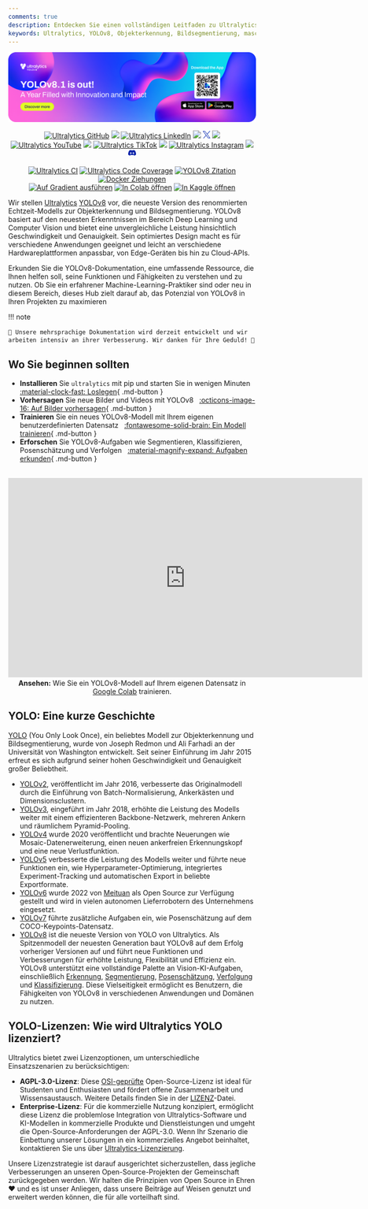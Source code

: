 ```yaml
---
comments: true
description: Entdecken Sie einen vollständigen Leitfaden zu Ultralytics YOLOv8, einem schnellen und präzisen Modell zur Objekterkennung und Bildsegmentierung. Installations-, Vorhersage-, Trainingstutorials und mehr.
keywords: Ultralytics, YOLOv8, Objekterkennung, Bildsegmentierung, maschinelles Lernen, Deep Learning, Computer Vision, YOLOv8 Installation, YOLOv8 Vorhersage, YOLOv8 Training, YOLO-Geschichte, YOLO-Lizenzen
---
```


<div align="center">
  <p>
    <a href="https://yolovision.ultralytics.com" target="_blank">
    <img width="1024" src="https://raw.githubusercontent.com/ultralytics/assets/main/yolov8/banner-yolov8.png" alt="Ultralytics YOLO Banner"></a>
  </p>
  <a href="https://github.com/ultralytics"><img src="https://github.com/ultralytics/assets/raw/main/social/logo-social-github.png" width="3%" alt="Ultralytics GitHub"></a>
  <img src="https://github.com/ultralytics/assets/raw/main/social/logo-transparent.png" width="3%">
  <a href="https://www.linkedin.com/company/ultralytics/"><img src="https://github.com/ultralytics/assets/raw/main/social/logo-social-linkedin.png" width="3%" alt="Ultralytics LinkedIn"></a>
  <img src="https://github.com/ultralytics/assets/raw/main/social/logo-transparent.png" width="3%">
  <a href="https://twitter.com/ultralytics"><img src="https://github.com/ultralytics/assets/raw/main/social/logo-social-twitter.png" width="3%" alt="Ultralytics Twitter"></a>
  <img src="https://github.com/ultralytics/assets/raw/main/social/logo-transparent.png" width="3%">
  <a href="https://youtube.com/ultralytics"><img src="https://github.com/ultralytics/assets/raw/main/social/logo-social-youtube.png" width="3%" alt="Ultralytics YouTube"></a>
  <img src="https://github.com/ultralytics/assets/raw/main/social/logo-transparent.png" width="3%">
  <a href="https://www.tiktok.com/@ultralytics"><img src="https://github.com/ultralytics/assets/raw/main/social/logo-social-tiktok.png" width="3%" alt="Ultralytics TikTok"></a>
  <img src="https://github.com/ultralytics/assets/raw/main/social/logo-transparent.png" width="3%">
  <a href="https://www.instagram.com/ultralytics/"><img src="https://github.com/ultralytics/assets/raw/main/social/logo-social-instagram.png" width="3%" alt="Ultralytics Instagram"></a>
  <img src="https://github.com/ultralytics/assets/raw/main/social/logo-transparent.png" width="3%">
  <a href="https://ultralytics.com/discord"><img src="https://github.com/ultralytics/assets/raw/main/social/logo-social-discord.png" width="3%" alt="Ultralytics Discord"></a>
  <br>
  <br>
  <a href="https://github.com/ultralytics/ultralytics/actions/workflows/ci.yaml"><img src="https://github.com/ultralytics/ultralytics/actions/workflows/ci.yaml/badge.svg" alt="Ultralytics CI"></a>
  <a href="https://codecov.io/github/ultralytics/ultralytics"><img src="https://codecov.io/github/ultralytics/ultralytics/branch/main/graph/badge.svg?token=HHW7IIVFVY" alt="Ultralytics Code Coverage"></a>
  <a href="https://zenodo.org/badge/latestdoi/264818686"><img src="https://zenodo.org/badge/264818686.svg" alt="YOLOv8 Zitation"></a>
  <a href="https://hub.docker.com/r/ultralytics/ultralytics"><img src="https://img.shields.io/docker/pulls/ultralytics/ultralytics?logo=docker" alt="Docker Ziehungen"></a>
  <br>
  <a href="https://console.paperspace.com/github/ultralytics/ultralytics"><img src="https://assets.paperspace.io/img/gradient-badge.svg" alt="Auf Gradient ausführen"/></a>
  <a href="https://colab.research.google.com/github/ultralytics/ultralytics/blob/main/examples/tutorial.ipynb"><img src="https://colab.research.google.com/assets/colab-badge.svg" alt="In Colab öffnen"></a>
  <a href="https://www.kaggle.com/ultralytics/yolov8"><img src="https://kaggle.com/static/images/open-in-kaggle.svg" alt="In Kaggle öffnen"></a>
</div>

Wir stellen [Ultralytics](https://ultralytics.com) [YOLOv8](https://github.com/ultralytics/ultralytics) vor, die neueste Version des renommierten Echtzeit-Modells zur Objekterkennung und Bildsegmentierung. YOLOv8 basiert auf den neuesten Erkenntnissen im Bereich Deep Learning und Computer Vision und bietet eine unvergleichliche Leistung hinsichtlich Geschwindigkeit und Genauigkeit. Sein optimiertes Design macht es für verschiedene Anwendungen geeignet und leicht an verschiedene Hardwareplattformen anpassbar, von Edge-Geräten bis hin zu Cloud-APIs.

Erkunden Sie die YOLOv8-Dokumentation, eine umfassende Ressource, die Ihnen helfen soll, seine Funktionen und Fähigkeiten zu verstehen und zu nutzen. Ob Sie ein erfahrener Machine-Learning-Praktiker sind oder neu in diesem Bereich, dieses Hub zielt darauf ab, das Potenzial von YOLOv8 in Ihren Projekten zu maximieren

!!! note

    🚧 Unsere mehrsprachige Dokumentation wird derzeit entwickelt und wir arbeiten intensiv an ihrer Verbesserung. Wir danken für Ihre Geduld! 🙏

## Wo Sie beginnen sollten

- **Installieren** Sie `ultralytics` mit pip und starten Sie in wenigen Minuten &nbsp; [:material-clock-fast: Loslegen](quickstart.md){ .md-button }
- **Vorhersagen** Sie neue Bilder und Videos mit YOLOv8 &nbsp; [:octicons-image-16: Auf Bilder vorhersagen](modes/predict.md){ .md-button }
- **Trainieren** Sie ein neues YOLOv8-Modell mit Ihrem eigenen benutzerdefinierten Datensatz &nbsp; [:fontawesome-solid-brain: Ein Modell trainieren](modes/train.md){ .md-button }
- **Erforschen** Sie YOLOv8-Aufgaben wie Segmentieren, Klassifizieren, Posenschätzung und Verfolgen &nbsp; [:material-magnify-expand: Aufgaben erkunden](tasks/index.md){ .md-button }

<p align="center">
  <br>
  <iframe width="720" height="405" src="https://www.youtube.com/embed/LNwODJXcvt4?si=7n1UvGRLSd9p5wKs"
    title="YouTube-Video-Player" frameborder="0"
    allow="accelerometer; autoplay; clipboard-write; encrypted-media; gyroscope; picture-in-picture; web-share"
    allowfullscreen>
  </iframe>
  <br>
  <strong>Ansehen:</strong> Wie Sie ein YOLOv8-Modell auf Ihrem eigenen Datensatz in <a href="https://colab.research.google.com/github/ultralytics/ultralytics/blob/main/examples/tutorial.ipynb" target="_blank">Google Colab</a> trainieren.
</p>

## YOLO: Eine kurze Geschichte

[YOLO](https://arxiv.org/abs/1506.02640) (You Only Look Once), ein beliebtes Modell zur Objekterkennung und Bildsegmentierung, wurde von Joseph Redmon und Ali Farhadi an der Universität von Washington entwickelt. Seit seiner Einführung im Jahr 2015 erfreut es sich aufgrund seiner hohen Geschwindigkeit und Genauigkeit großer Beliebtheit.

- [YOLOv2](https://arxiv.org/abs/1612.08242), veröffentlicht im Jahr 2016, verbesserte das Originalmodell durch die Einführung von Batch-Normalisierung, Ankerkästen und Dimensionsclustern.
- [YOLOv3](https://pjreddie.com/media/files/papers/YOLOv3.pdf), eingeführt im Jahr 2018, erhöhte die Leistung des Modells weiter mit einem effizienteren Backbone-Netzwerk, mehreren Ankern und räumlichem Pyramid-Pooling.
- [YOLOv4](https://arxiv.org/abs/2004.10934) wurde 2020 veröffentlicht und brachte Neuerungen wie Mosaic-Datenerweiterung, einen neuen ankerfreien Erkennungskopf und eine neue Verlustfunktion.
- [YOLOv5](https://github.com/ultralytics/yolov5) verbesserte die Leistung des Modells weiter und führte neue Funktionen ein, wie Hyperparameter-Optimierung, integriertes Experiment-Tracking und automatischen Export in beliebte Exportformate.
- [YOLOv6](https://github.com/meituan/YOLOv6) wurde 2022 von [Meituan](https://about.meituan.com/) als Open Source zur Verfügung gestellt und wird in vielen autonomen Lieferrobotern des Unternehmens eingesetzt.
- [YOLOv7](https://github.com/WongKinYiu/yolov7) führte zusätzliche Aufgaben ein, wie Posenschätzung auf dem COCO-Keypoints-Datensatz.
- [YOLOv8](https://github.com/ultralytics/ultralytics) ist die neueste Version von YOLO von Ultralytics. Als Spitzenmodell der neuesten Generation baut YOLOv8 auf dem Erfolg vorheriger Versionen auf und führt neue Funktionen und Verbesserungen für erhöhte Leistung, Flexibilität und Effizienz ein. YOLOv8 unterstützt eine vollständige Palette an Vision-KI-Aufgaben, einschließlich [Erkennung](tasks/detect.md), [Segmentierung](tasks/segment.md), [Posenschätzung](tasks/pose.md), [Verfolgung](modes/track.md) und [Klassifizierung](tasks/classify.md). Diese Vielseitigkeit ermöglicht es Benutzern, die Fähigkeiten von YOLOv8 in verschiedenen Anwendungen und Domänen zu nutzen.

## YOLO-Lizenzen: Wie wird Ultralytics YOLO lizenziert?

Ultralytics bietet zwei Lizenzoptionen, um unterschiedliche Einsatzszenarien zu berücksichtigen:

- **AGPL-3.0-Lizenz**: Diese [OSI-geprüfte](https://opensource.org/licenses/) Open-Source-Lizenz ist ideal für Studenten und Enthusiasten und fördert offene Zusammenarbeit und Wissensaustausch. Weitere Details finden Sie in der [LIZENZ](https://github.com/ultralytics/ultralytics/blob/main/LICENSE)-Datei.
- **Enterprise-Lizenz**: Für die kommerzielle Nutzung konzipiert, ermöglicht diese Lizenz die problemlose Integration von Ultralytics-Software und KI-Modellen in kommerzielle Produkte und Dienstleistungen und umgeht die Open-Source-Anforderungen der AGPL-3.0. Wenn Ihr Szenario die Einbettung unserer Lösungen in ein kommerzielles Angebot beinhaltet, kontaktieren Sie uns über [Ultralytics-Lizenzierung](https://ultralytics.com/license).

Unsere Lizenzstrategie ist darauf ausgerichtet sicherzustellen, dass jegliche Verbesserungen an unseren Open-Source-Projekten der Gemeinschaft zurückgegeben werden. Wir halten die Prinzipien von Open Source in Ehren ❤️ und es ist unser Anliegen, dass unsere Beiträge auf Weisen genutzt und erweitert werden können, die für alle vorteilhaft sind.
